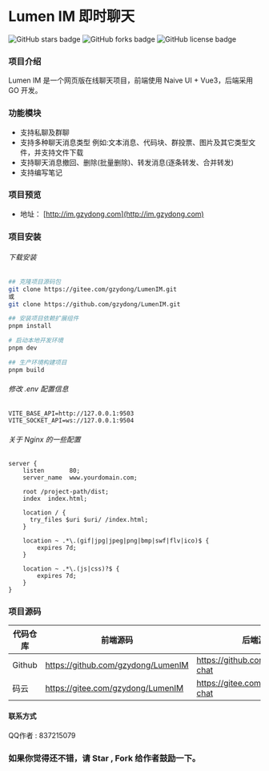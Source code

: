 # Lumen IM 即时聊天

<img alt="GitHub stars badge" src="https://img.shields.io/github/stars/gzydong/LumenIM"> <img alt="GitHub forks badge" src="https://img.shields.io/github/forks/gzydong/LumenIM"> <img alt="GitHub license badge" src="https://img.shields.io/github/license/gzydong/LumenIM">

### 项目介绍

Lumen IM 是一个网页版在线聊天项目，前端使用 Naive UI + Vue3，后端采用 GO 开发。

### 功能模块

- 支持私聊及群聊
- 支持多种聊天消息类型 例如:文本消息、代码块、群投票、图片及其它类型文件，并支持文件下载
- 支持聊天消息撤回、删除(批量删除)、转发消息(逐条转发、合并转发)
- 支持编写笔记

### 项目预览

- 地址： [http://im.gzydong.com](http://im.gzydong.com)

### 项目安装

###### 下载安装

```bash
## 克隆项目源码包
git clone https://gitee.com/gzydong/LumenIM.git
或
git clone https://github.com/gzydong/LumenIM.git

## 安装项目依赖扩展组件
pnpm install

# 启动本地开发环境
pnpm dev

## 生产环境构建项目
pnpm build
```

###### 修改 .env 配置信息

```env
VITE_BASE_API=http://127.0.0.1:9503
VITE_SOCKET_API=ws://127.0.0.1:9504
```

###### 关于 Nginx 的一些配置

```nginx
server {
    listen       80;
    server_name  www.yourdomain.com;

    root /project-path/dist;
    index  index.html;

    location / {
      try_files $uri $uri/ /index.html;
    }

    location ~ .*\.(gif|jpg|jpeg|png|bmp|swf|flv|ico)$ {
        expires 7d;
    }

    location ~ .*\.(js|css)?$ {
        expires 7d;
    }
}
```

### 项目源码

| 代码仓库 | 前端源码                           | 后端源码                           |
| -------- | ---------------------------------- | ---------------------------------- |
| Github   | https://github.com/gzydong/LumenIM | https://github.com/gzydong/go-chat |
| 码云     | https://gitee.com/gzydong/LumenIM  | https://gitee.com/gzydong/go-chat  |

#### 联系方式

QQ作者 : 837215079

### 如果你觉得还不错，请 Star , Fork 给作者鼓励一下。
